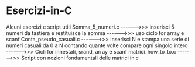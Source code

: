 # Esercizi-in-C
Alcuni esercizi e script utili 
Somma_5_numeri.c ------>>> inserisci 5 numeri da tastiera e restituisce la somma ------>>> uso ciclo for array e scanf
Conta_pseudo_casuali.c ------>>> Inserisci N e stampa una serie di numeri casuali da 0 a N contando quante volte compare ogni singolo intero ------>>> Cicli for innestati, srand, array e scanf
matrici_how_to_to.c ------->>> Script con nozioni fondamentali delle matrici in c
